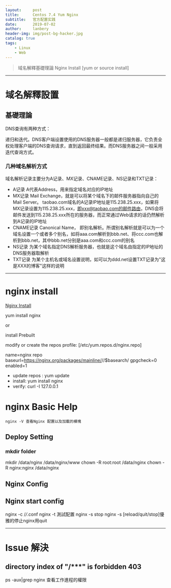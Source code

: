 ```yaml
---
layout:     post
title:      Centos 7.4 Yum Nginx
subtitle:   官方配置实践
date:       2019-07-02
author:     lanbery
header-img: img/post-bg-hacker.jpg
catalog: true
tags:
    - Linux
    - Web	
---
```


> 域名解釋基礎理論
> Nginx Install [yum or source install]

----
# 域名解釋設置
## 基礎理論

DNS查询有两种方式：

递归和迭代。DNS客户端设置使用的DNS服务器一般都是递归服务器，它负责全权处理客户端的DNS查询请求，直到返回最终结果。而DNS服务器之间一般采用迭代查询方式。

### 几种域名解析方式

域名解析记录主要分为A记录、MX记录、CNAME记录、NS记录和TXT记录：

  - A记录 A代表Address，用来指定域名对应的IP地址
  - MX记录 Mail Exchange，就是可以将某个域名下的邮件服务器指向自己的Mail Server。 taobao.com域名的A记录IP地址是115.238.25.xxx，如果将MX记录设置为115.238.25.xxx，即xxx@taobao.com的邮件路由，DNS会将邮件发送到115.238.25.xxx所在的服务器，而正常通过Web请求的话仍然解析到A记录的IP地址
  - CNAME记录 Canonical Name， 即别名解析。所谓别名解析就是可以为一个域名设置一个或者多个别名，如将aaa.com解析到bbb.net、将ccc.com也解析到bbb.net，其中bbb.net分别是aaa.com和ccc.com的别名
  - NS记录 为某个域名指定DNS解析服务器，也就是这个域名由指定的IP地址的DNS服务器取解析
  - TXT记录 为某个主机名或域名设置说明，如可以为ddd.net设置TXT记录为"这是XXX的博客"这样的说明

----
# nginx install

[Nginx Install](https://www.nginx.com/resources/wiki/start/topics/tutorials/install/)

yum install nginx

or

install Prebuilt

  modify or create the repos profile: [/etc/yum.repos.d/nginx.repo]


  name=nginx repo
  baseurl=https://nginx.org/packages/mainline/<OS>/<OSRELEASE>/$basearch/
  gpgcheck=0
  enabled=1


  - update repos : yum update
  - install: yum install nginx
  - verify: curl -I 127.0.0.1 

# nginx Basic Help

	nginx -V 查看Nginx 配置以及加載的模塊



## Deploy Setting
### mkdir folder

  mkdir /data/nginx /data/nginx/www
  chown -R root:root /data/nginx
  chown -R nginx:nginx /data/nginx


## Nginx Config


## Nginx start config

  nginx -c /*/*.conf
  nginx -t 測試配置
  nginx -s stop 
  nginx -s [reload/quit/stop]優雅的停止nginx用quit



----
# Issue 解決


## directory index of "/***" is forbidden 403


   ps -aux|grep nginx 查看工作進程的權限





